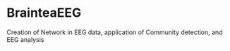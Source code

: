 # BrainteaEEG
Creation of Network in EEG data, application of Community detection, and EEG analysis
